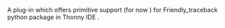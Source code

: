 A plug-in which offers primitive support (for now ) for Friendly_traceback python package in Thonny IDE .